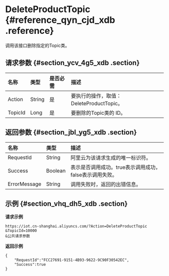 # DeleteProductTopic {#reference_qyn_cjd_xdb .reference}

调用该接口删除指定的Topic类。

## 请求参数 {#section_ycv_4g5_xdb .section}

|名称|类型|是否必需|描述|
|:-|:-|:---|:-|
|Action|String|是|要执行的操作，取值：DeleteProductTopic。|
|TopicId|Long|是|要删除的Topic类的 ID。|

## 返回参数 {#section_jbl_yg5_xdb .section}

|名称|类型|描述|
|:-|:-|:-|
|RequestId|String|阿里云为该请求生成的唯一标识符。|
|Success|Boolean|表示是否调用成功。true表示调用成功，false表示调用失败。|
|ErrorMessage|String|调用失败时，返回的出错信息。|

## 示例 {#section_vhq_dh5_xdb .section}

**请求示例**

```
https://iot.cn-shanghai.aliyuncs.com/?Action=DeleteProductTopic
&TopicId=10000
&公共请求参数
```

**返回示例**

```
{
    "RequestId":"FCC27691-9151-4B93-9622-9C90F30542EC",
    "Success":true
}
```

